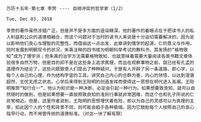 `万历十五年·第七章 李贽 ---- 自相冲突的哲学家（1/2）`

`Tue, Dec 03, 2018`

`李贽的著作虽然涉猎广泛，但是并不是多方面的造诣精深，他的著作的着眼点在于把读书人的私人利益和公众的道德相融合，而这个问题对于当时的读书人来说是十分迫切需要解决的，因为足以影响他们良心与理智的完整性。而借由这一点出发，此章讲到儒学的起源，仁的意义与作用，同时发展到明朝现今的状况，朱熹注释的四书成为明朝科举考试的教科书，其发扬的“格物致知”成为了理学派；但朱熹的治学方法需要格物致知，也就意味着需要大量阅读各类书籍文章体验很多自然万物，但是目的却不是在这些身上追求真理，而且在观察事物之前，就已经有孔孟的道理作为结论了，这些问题致使人们提出了种种疑问，于是有人开辟了另一条道路，即心学，以每个人自己的心理，作为结构宇宙的工具。讲究自己内心的合群为善，内心的领悟，以达到澄澈超然，无忧无虑之状态。心学后来得到王阳明的创造发挥而使得这一思想在明代进入高潮。王阳明推崇“知行合一“，他认为知识是一种决断，必定会引起一种行为。如果想要致良知，就可以自然随时的做到，但是如果想要一直按照致良知的准则行事就非常困难，而这个也和孔子所说的仁非常相近。但是，这里作者说到，王阳明的思想埋伏着危险，即以为自己的灵感可以为真理的主宰，如此因个人的个性和背景不同，则可能会趋于各种极端。因为它鼓励每个人按照自己的良心指导行动，而不用管传统的道德标准。（对这一块了解有限）`
